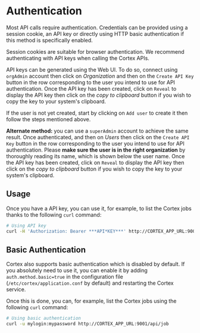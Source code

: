 # Authentication

Most API calls require authentication. Credentials can be provided using a session cookie, an API key or directly using HTTP basic
authentication if this method is specifically enabled.

Session cookies are suitable for browser authentication. We recommend authenticating with API keys when calling the Cortex APIs.

API keys can be generated using the Web UI. To do so, connect using `orgAdmin` account then click on *Organization* and then on the `Create API Key` button in the row corresponding to the user you intend to use for API authentication. Once the API key has been created, click on `Reveal` to display the API key then click on the *copy to clipboard* button if you wish to copy the key to your system's clipboard.

If the user is not yet created, start by clicking on `Add user` to create it then follow the steps mentioned above.

**Alternate method:** you can use a `superAdmin` account to achieve the same result. Once authenticated, and then on *Users* then click on the `Create API Key` button in the row corresponding to the user you intend to use for API authentication. Please **make sure the user is in the right organization** by thoroughly reading its name, which is shown below the user name. Once the API key has been created, click on `Reveal` to display the API key then click on the *copy to clipboard* button if you wish to copy the key to your system's clipboard.

## Usage

Once you have a API key, you can use it, for example, to list the Cortex jobs thanks to the following `curl` command:

```bash
# Using API key
curl -H 'Authorization: Bearer ***API*KEY***' http://CORTEX_APP_URL:9001/api/job
```

## Basic Authentication

Cortex also supports basic authentication which is disabled by default. If you absolutely need to use it, you can enable it by adding `auth.method.basic=true` in the configuration file (`/etc/cortex/application.conf` by default) and restarting the Cortex service.

Once this is done, you can, for example, list the Cortex jobs using the following `curl` command:


```bash
# Using basic authentication
curl -u mylogin:mypassword http://CORTEX_APP_URL:9001/api/job
```